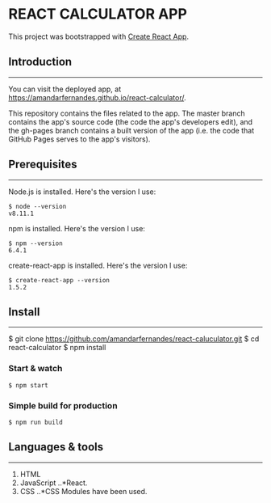 # REACT CALCULATOR APP

This project was bootstrapped with [Create React App](https://github.com/facebookincubator/create-react-app).

## Introduction
---------------
You can visit the deployed app, at https://amandarfernandes.github.io/react-calculator/.

This repository contains the files related to the app. The master branch contains the app's source code (the code the app's developers edit), and the gh-pages branch contains a built version of the app (i.e. the code that GitHub Pages serves to the app's visitors).

## Prerequisites
---------------
Node.js is installed. Here's the version I use:
```
$ node --version
v8.11.1
```
npm is installed. Here's the version I use:
```
$ npm --version
6.4.1
```
create-react-app is installed. Here's the version I use:
```
$ create-react-app --version
1.5.2
```
## Install
----------
$ git clone https://github.com/amandarfernandes/react-caluculator.git
$ cd react-calculator
$ npm install

### Start & watch
```
$ npm start
```
### Simple build for production
```
$ npm run build
```
## Languages & tools
--------------------
1. HTML
2. JavaScript
..*React.
3. CSS
..*CSS Modules have been used.



